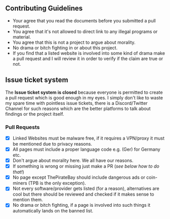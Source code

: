 ## Contributing Guidelines

* Your agree that you read the documents before you submitted a pull request.
* You agree that it's not allowed to direct link to any illegal programs or material. 
* You agree that this is not a project to argue about morality.
* No drama or bitch fighting in or about this project. 
* If you find that a listed website is involved into some kind of drama make a pull request and I will review it in order to verify if the claim are true or not.

## Issue ticket system

The **Issue ticket system is closed** because everyone is permitted to create a pull request which is good enough in my eyes. I simply don't like to waste my spare time with pointless issue tickets, there is a Discord/Twitter Channel for such reasons which are the better  platforms to talk about findings or the project itself.

### Pull Requests

- [x] Linked Websites must be malware free, if it requires a VPN/proxy it must be mentioned due to privacy reasons.
- [x] All pages must include a proper language code e.g. (Ger) for Germany etc. 
- [x] Don't argue about morality here. We all have our reasons.
- [x] If something is wrong or missing just make a PR (_see below how to do that!_)
- [x] No page except ThePirateBay should include dangerous ads or coin-miners (TPB is the only exception).
- [x] Not every software/provider gets listed (for a reason), alternatives are cool but there should be reviewed and checked if it makes sense to mention them.
- [x] No drama or bitch fighting, if a page is involved into such things it automatically lands on the banned list.
